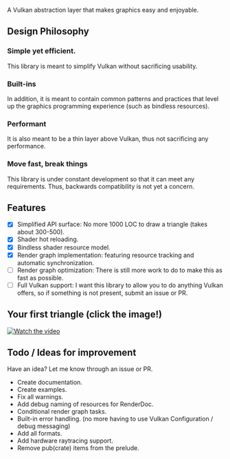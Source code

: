 A Vulkan abstraction layer that makes graphics easy and enjoyable.

## Design Philosophy

### Simple yet efficient.

This library is meant to simplify Vulkan without sacrificing usability.

### Built-ins

In addition, it is meant to contain common patterns and practices that level up the graphics programming experience (such as bindless resources).

### Performant

It is also meant to be a thin layer above Vulkan, thus not sacrificing any performance.

### Move fast, break things

This library is under constant development so that it can meet any requirements. Thus, backwards compatibility is not yet a concern.

## Features

- [x] Simplified API surface: No more 1000 LOC to draw a triangle (takes about 300-500).
- [x] Shader hot reloading. 
- [x] Bindless shader resource model.
- [x] Render graph implementation: featuring resource tracking and automatic synchronization.
- [ ] Render graph optimization: There is still more work to do to make this as fast as possible.
- [ ] Full Vulkan support: I want this library to allow you to do anything Vulkan offers, so if something is not present, submit an issue or PR.

## Your first triangle (click the image!)

[![Watch the video](https://img.youtube.com/vi/BlCp4RUuC4I/maxresdefault.jpg)](https://youtu.be/BlCp4RUuC4I)

## Todo / Ideas for improvement

Have an idea? Let me know through an issue or PR.

- Create documentation.
- Create examples.
- Fix all warnings.
- Add debug naming of resources for RenderDoc.
- Conditional render graph tasks.
- Built-in error handling. (no more having to use Vulkan Configuration / debug messaging)
- Add all formats.
- Add hardware raytracing support.
- Remove pub(crate) items from the prelude.
